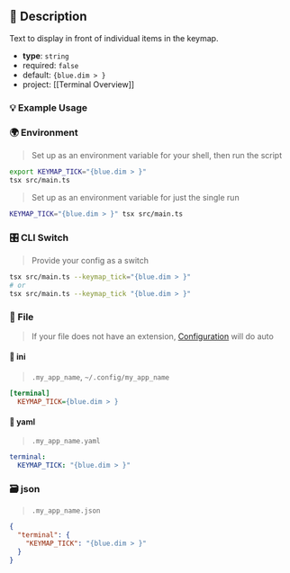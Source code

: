 ## 📜 Description

Text to display in front of individual items in the keymap.

- **type**: `string`
- required: `false`
- default: `{blue.dim > }`
- project: [[Terminal Overview]]

### 💡 Example Usage

### 🌍 Environment

> Set up as an environment variable for your shell, then run the script
```bash
export KEYMAP_TICK="{blue.dim > }"
tsx src/main.ts
```
> Set up as an environment variable for just the single run

```bash
KEYMAP_TICK="{blue.dim > }" tsx src/main.ts
```
### 🎛️ CLI Switch

> Provide your config as a switch
```bash
tsx src/main.ts --keymap_tick="{blue.dim > }"
# or
tsx src/main.ts --keymap_tick "{blue.dim > }"
```
### 📁 File
>  If your file does not have an extension, [Configuration](/core/configuration) will do auto
#### 📘 ini

> `.my_app_name`, `~/.config/my_app_name`

```ini
[terminal]
  KEYMAP_TICK={blue.dim > }
```
#### 📄 yaml

> `.my_app_name.yaml`

```yaml
terminal:
  KEYMAP_TICK: "{blue.dim > }"
```
### 🗃️ json

> `.my_app_name.json`

```json
{
  "terminal": {
    "KEYMAP_TICK": "{blue.dim > }"
  }
}
```
